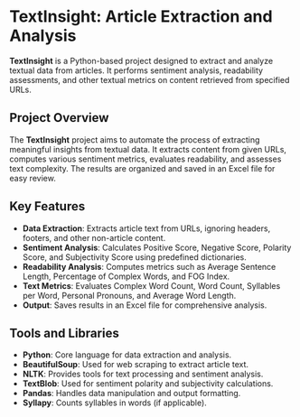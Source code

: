 # TextInsight: Article Extraction and Analysis

**TextInsight** is a Python-based project designed to extract and analyze textual data from articles. It performs sentiment analysis, readability assessments, and other textual metrics on content retrieved from specified URLs.

## Project Overview

The **TextInsight** project aims to automate the process of extracting meaningful insights from textual data. It extracts content from given URLs, computes various sentiment metrics, evaluates readability, and assesses text complexity. The results are organized and saved in an Excel file for easy review.

## Key Features

- **Data Extraction**: Extracts article text from URLs, ignoring headers, footers, and other non-article content.
- **Sentiment Analysis**: Calculates Positive Score, Negative Score, Polarity Score, and Subjectivity Score using predefined dictionaries.
- **Readability Analysis**: Computes metrics such as Average Sentence Length, Percentage of Complex Words, and FOG Index.
- **Text Metrics**: Evaluates Complex Word Count, Word Count, Syllables per Word, Personal Pronouns, and Average Word Length.
- **Output**: Saves results in an Excel file for comprehensive analysis.

## Tools and Libraries

- **Python**: Core language for data extraction and analysis.
- **BeautifulSoup**: Used for web scraping to extract article text.
- **NLTK**: Provides tools for text processing and sentiment analysis.
- **TextBlob**: Used for sentiment polarity and subjectivity calculations.
- **Pandas**: Handles data manipulation and output formatting.
- **Syllapy**: Counts syllables in words (if applicable).
